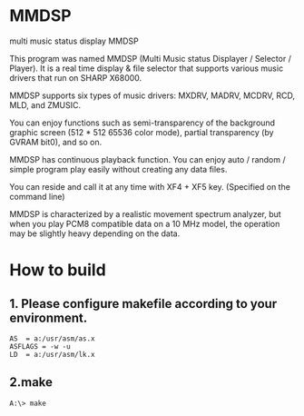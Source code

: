 # MMDSP
multi music status display MMDSP

This program was named MMDSP (Multi Music status Displayer / Selector / Player).
It is a real time display & file selector that supports various music drivers that run on SHARP X68000.

MMDSP supports six types of music drivers: MXDRV, MADRV, MCDRV, RCD, MLD, and ZMUSIC.

You can enjoy functions such as semi-transparency of the background graphic screen (512 * 512 65536 color mode), partial transparency (by GVRAM bit0), and so on.

MMDSP has continuous playback function.
You can enjoy auto / random / simple program play easily without creating any data files.

You can reside and call it at any time with XF4 + XF5 key. (Specified on the command line)

MMDSP is characterized by a realistic movement spectrum analyzer, but when you play PCM8 compatible data on a 10 MHz model, the operation may be slightly heavy depending on the data.

# How to build

## 1. Please configure makefile according to your environment.

    AS	= a:/usr/asm/as.x
    ASFLAGS	= -w -u
    LD	= a:/usr/asm/lk.x

## 2.make

    A:\> make
